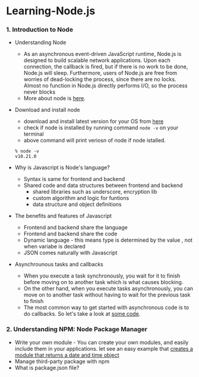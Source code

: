 # Learning-Node.js

### 1. Introduction to Node

- Understanding Node
  - As an asynchronous event-driven JavaScript runtime, Node.js is designed to build scalable network applications. Upon each connection, the callback is fired, but if there is no work to be done, Node.js will sleep.
    Furthermore, users of Node.js are free from worries of dead-locking the process, since there are no locks. Almost no function in Node.js directly performs I/O, so the process never blocks
  - More about node is [here](https://nodejs.org/en/about/).
- Download and install node

  - download and install latest version for your OS from [here](https://nodejs.org/en/)
  - check if node is installed by running command `node -v` on your terminal
  - above command will print veriosn of node if node istalled.

  ```
  % node -v
  v10.21.0
  ```

- Why is Javascript is Node's language?
  - Syntax is same for frontend and backend
  - Shared code and data structures between frontend and backend
    - shared libraries such as underscore, encryption lib
    - custom algorithm and logic for funtions
    - data structure and object definitions
- The benefits and features of Javascript
  - Frontend and backend share the language
  - Frontend and backend share the code
  - Dynamic language - this means type is determined by the value , not when variabe is declared
  - JSON comes naturally with Javascript
- Asynchrounous tasks and callbacks
  - When you execute a task synchronously, you wait for it to finish before moving on to another task which is what causes blocking.
  - On the other hand, when you execute tasks asynchronously, you can move on to another task without having to wait for the previous task to finish
  - The most common way to get started with asynchronous code is to do callbacks. So let's take a look at [some code](./intro-to-node/async-task-and-callback.js).

### 2. Understanding NPM: Node Package Manager

- Write your own module - You can create your own modules, and easily include them in your applications. let see an easy example that [creates a module that returns a date and time object](./understanding-npm/myModule.js)
- Manage third-party package with npm
- What is package.json file?
